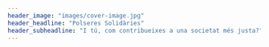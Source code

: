 ```yaml
---
header_image: "images/cover-image.jpg"
header_headline: "Polseres Solidàries"
header_subheadline: "I tú, com contribueixes a una societat més justa?"
---
```

